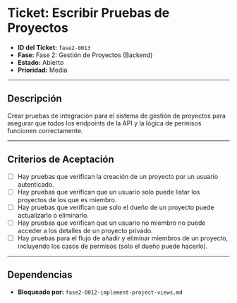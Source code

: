 # Ticket: Escribir Pruebas de Proyectos

- **ID del Ticket:** `fase2-0013`
- **Fase:** Fase 2: Gestión de Proyectos (Backend)
- **Estado:** Abierto
- **Prioridad:** Media

---

## Descripción

Crear pruebas de integración para el sistema de gestión de proyectos para asegurar que todos los endpoints de la API y la lógica de permisos funcionen correctamente.

---

## Criterios de Aceptación

- [ ] Hay pruebas que verifican la creación de un proyecto por un usuario autenticado.
- [ ] Hay pruebas que verifican que un usuario solo puede listar los proyectos de los que es miembro.
- [ ] Hay pruebas que verifican que solo el dueño de un proyecto puede actualizarlo o eliminarlo.
- [ ] Hay pruebas que verifican que un usuario no miembro no puede acceder a los detalles de un proyecto privado.
- [ ] Hay pruebas para el flujo de añadir y eliminar miembros de un proyecto, incluyendo los casos de permisos (solo el dueño puede hacerlo).

---

## Dependencias

- **Bloqueado por:** `fase2-0012-implement-project-views.md` 